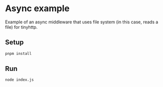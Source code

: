 # Async example

Example of an async middleware that uses file system (in this case, reads a file) for tinyhttp.

## Setup

```sh
pnpm install
```

## Run

```sh
node index.js
```
